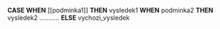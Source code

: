 **CASE**
		**WHEN** [[podminka1]] **THEN** vysledek1
		**WHEN** podminka2 **THEN** vysledek2
		...........
**ELSE** vychozi_vysledek